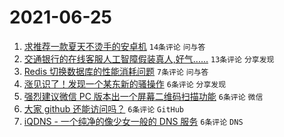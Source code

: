 # 2021-06-25

1. [求推荐一款夏天不烫手的安卓机](https://www.v2ex.com/t/785664) `14条评论` `问与答`
1. [交通银行的在线客服人工智障假装真人,好气......](https://www.v2ex.com/t/785663) `13条评论` `分享发现`
1. [Redis 切换数据库的性能消耗问题](https://www.v2ex.com/t/785665) `7条评论` `问与答`
1. [涨见识了！发现一个某东新的骚操作](https://www.v2ex.com/t/785685) `6条评论` `分享发现`
1. [强烈建议微信 PC 版本出一个屏幕二维码扫描功能](https://www.v2ex.com/t/785684) `6条评论` `微信`
1. [大家 github 还能访问吗？](https://www.v2ex.com/t/785675) `6条评论` `GitHub`
1. [iQDNS - 一个纯净的像少女一般的 DNS 服务](https://www.v2ex.com/t/785666) `6条评论` `DNS`
